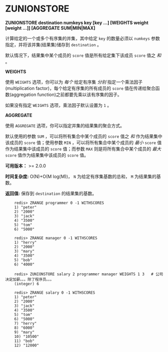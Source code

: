 # ZUNIONSTORE


**ZUNIONSTORE destination numkeys key [key ...] [WEIGHTS weight [weight ...]] [AGGREGATE SUM|MIN|MAX]**

计算给定的一个或多个有序集的并集，其中给定 ``key`` 的数量必须以 ``numkeys`` 参数指定，并将该并集(结果集)储存到 ``destination`` 。

默认情况下，结果集中某个成员的 ``score`` 值是所有给定集下该成员 ``score`` 值之 *和* 。

**WEIGHTS**

使用 ``WEIGHTS`` 选项，你可以为 *每个* 给定有序集 *分别* 指定一个乘法因子(multiplication factor)，每个给定有序集的所有成员的 ``score`` 值在传递给聚合函数(aggregation function)之前都要先乘以该有序集的因子。

如果没有指定 ``WEIGHTS`` 选项，乘法因子默认设置为 ``1`` 。

**AGGREGATE**

使用 ``AGGREGATE`` 选项，你可以指定并集的结果集的聚合方式。

默认使用的参数 ``SUM`` ，可以将所有集合中某个成员的 ``score`` 值之 *和* 作为结果集中该成员的 ``score`` 值；使用参数 ``MIN`` ，可以将所有集合中某个成员的 *最小*  ``score`` 值作为结果集中该成员的 ``score`` 值；而参数 ``MAX`` 则是将所有集合中某个成员的 *最大*  ``score`` 值作为结果集中该成员的 ``score`` 值。

**可用版本：**
    >= 2.0.0

**时间复杂度:**
    O(N)+O(M log(M))， ``N`` 为给定有序集基数的总和， ``M`` 为结果集的基数。

**返回值:**
    保存到 ``destination`` 的结果集的基数。

```
    redis> ZRANGE programmer 0 -1 WITHSCORES
    1) "peter"
    2) "2000"
    3) "jack"
    4) "3500"
    5) "tom"
    6) "5000"

    redis> ZRANGE manager 0 -1 WITHSCORES
    1) "herry"
    2) "2000"
    3) "mary"
    4) "3500"
    5) "bob"
    6) "4000"

    redis> ZUNIONSTORE salary 2 programmer manager WEIGHTS 1 3   # 公司决定加薪。。。除了程序员。。。
    (integer) 6

    redis> ZRANGE salary 0 -1 WITHSCORES
    1) "peter"
    2) "2000"
    3) "jack"
    4) "3500"
    5) "tom"
    6) "5000"
    7) "herry"
    8) "6000"
    9) "mary"
    10) "10500"
    11) "bob"
    12) "12000"
```